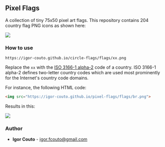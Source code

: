 ## Pixel Flags

A collection of tiny 75x50 pixel art flags. This repository contains 204 country flag PNG icons as shown here:

![](https://igor-couto.github.io/images/pixel-flags/preview.png)

### How to use
```
https://igor-couto.github.io/circle-flags/flags/xx.png
```
Replace the `xx` with the [ISO 3166-1 alpha-2](https://en.wikipedia.org/wiki/ISO_3166-1_alpha-2) code of a country.
ISO 3166-1 alpha-2 defines two-letter country codes which are used most prominently for the Internet's country code domains.

For instance, the following HTML code:

```html
<img src="https://igor-couto.github.io/pixel-flags/flags/br.png">
```

Results in this:

![](https://igor-couto.github.io/pixel-flags/flags/br.png)

### Author

- **Igor Couto** - [igor.fcouto@gmail.com](mailto:igor.fcouto@gmail.com)
